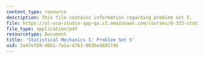 ```yaml
---
content_type: resource
description: This file contains information regarding problem set 5.
file: https://ol-ocw-studio-app-qa.s3.amazonaws.com/courses/8-333-statistical-mechanics-i-statistical-mechanics-of-particles-fall-2013/3a47ef89d0b17a1a47639036ed695746_MIT8_333F13_pset5.pdf
file_type: application/pdf
resourcetype: Document
title: 'Statistical Mechanics I: Problem Set 5'
uid: 3a47ef89-d0b1-7a1a-4763-9036ed695746
---
```

